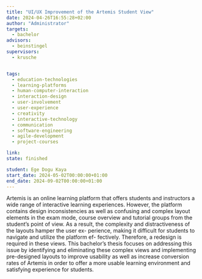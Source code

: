 ```yaml
---
title: "UI/UX Improvement of the Artemis Student View"
date: 2024-04-26T16:55:28+02:00
author: "Administrator"
targets:
  - bachelor
advisors:
  - beinstingel
supervisors:
  - krusche


tags:
  - education-technologies
  - learning-platforms
  - human-computer-interaction
  - interaction-design
  - user-involvement
  - user-experience
  - creativity
  - interactive-technology
  - communication
  - software-engineering
  - agile-development
  - project-courses

link: 
state: finished

student: Ege Dogu Kaya
start_date: 2024-05-02T00:00:00+01:00
end_date: 2024-09-02T00:00:00+01:00
---
```

Artemis is an online learning platform that offers students and instructors a wide range of interactive learning experiences. However, the platform contains design inconsistencies as well as confusing and complex layout elements in the exam mode, course overview and tutorial groups from the student’s point of view. As a result, the complexity and distractiveness of the layouts hamper the user ex- perience, making it difficult for students to navigate and utilize the platform ef- fectively. Therefore, a redesign is required in these views. This bachelor’s thesis focuses on addressing this issue by identifying and eliminating these complex views and implementing pre-designed layouts to improve usability as well as increase conversion rates of Artemis in order to offer a more usable learning environment and satisfying experience for students.

